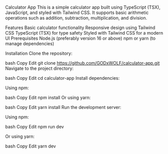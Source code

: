 Calculator App
This is a simple calculator app built using TypeScript (TSX), JavaScript, and styled with Tailwind CSS. It supports basic arithmetic operations such as addition, subtraction, multiplication, and division.

Features
Basic calculator functionality
Responsive design using Tailwind CSS
TypeScript (TSX) for type safety
Styled with Tailwind CSS for a modern UI
Prerequisites
Node.js (preferably version 16 or above)
npm or yarn (to manage dependencies)

Installation
Clone the repository:

bash
Copy
Edit
git clone https://github.com/GODxWOLF/calculator-app.git
Navigate to the project directory:

bash
Copy
Edit
cd calculator-app
Install dependencies:

Using npm:

bash
Copy
Edit
npm install
Or using yarn:

bash
Copy
Edit
yarn install
Run the development server:

Using npm:

bash
Copy
Edit
npm run dev

Or using yarn:

bash
Copy
Edit
yarn dev
